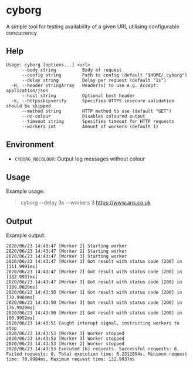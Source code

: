 # cyborg

A simple tool for testing availability of a given URI, utilising configurable concurrency

## Help

```
Usage: cyborg [options...] <url>
      --body string          Body of request
      --config string        Path to config (default "$HOME/.cyborg")
      --delay string         Delay per request (default "1s")
  -H, --header stringArray   Header(s) to use e.g. Accept: application/json
      --host string          Optional host header
  -k, --httpsskipverify      Specifies HTTPS insecure validation should be skipped
      --method string        HTTP method to use (default "GET")
      --no-colour            Disables coloured output
      --timeout string       Specifies timeout for HTTP requests
      --workers int          Amount of workers (default 1)
```

## Environment

* `CYBORG_NOCOLOUR`: Output log messages without colour

## Usage

Example usage:

> cyborg --delay 3s --workers 3 https://www.ans.co.uk


## Output

Example output:

```
2020/06/23 14:43:47 [Worker 2] Starting worker
2020/06/23 14:43:47 [Worker 1] Starting worker
2020/06/23 14:43:47 [Worker 3] Starting worker
2020/06/23 14:43:47 [Worker 1] Got result with status code [200] in [111.9991ms]
2020/06/23 14:43:47 [Worker 2] Got result with status code [200] in [132.9937ms]
2020/06/23 14:43:47 [Worker 3] Got result with status code [200] in [109.0029ms]
2020/06/23 14:43:50 [Worker 1] Got result with status code [200] in [70.9984ms]
2020/06/23 14:43:50 [Worker 3] Got result with status code [200] in [76.9929ms]
2020/06/23 14:43:50 [Worker 2] Got result with status code [200] in [80.9952ms]
2020/06/23 14:43:51 Caught interupt signal, instructing workers to stop
2020/06/23 14:43:53 [Worker 1] Worker stopped
2020/06/23 14:43:53 [Worker 3] Worker stopped
2020/06/23 14:43:53 [Worker 2] Worker stopped
2020/06/23 14:43:53 Executed [6] requests. Successful requests: 6, Failed requests: 0, Total execution time: 6.2312894s, Minimum request time: 70.9984ms, Maximum request time: 132.9937ms
```